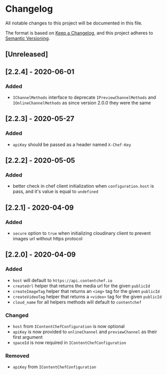 # Changelog
All notable changes to this project will be documented in this file.

The format is based on [Keep a Changelog](https://keepachangelog.com/en/1.0.0/),
and this project adheres to [Semantic Versioning](https://semver.org/spec/v2.0.0.html).

## [Unreleased]

## [2.2.4] - 2020-06-01
### Added
- `IChannelMethods` interface to deprecate `IPreviewChannelMethods` and `IOnlineChannelMethods` as since version 2.0.0 they were the same

## [2.2.3] - 2020-05-27
### Added
- `apiKey` should be passed as a header named `X-Chef-Key`

## [2.2.2] - 2020-05-05
### Added
- better check in chef client initialization when `configuration.host` is pass, and it's value is equal to `undefined` 

## [2.2.1] - 2020-04-09
### Added
- `secure` option to `true` when initializing cloudinary client to prevent images url without https protocol


## [2.2.0] - 2020-04-09
### Added
- `host` will default to `https://api.contentchef.io`
- `createUrl` helper that returns the media url for the given `publicId`
- `createImageTag` helper that returns an `<img>` tag for the given `publicId`
- `createVideoTag` helper that returns a `<video>` tag for the given `publicId`
- `cloud_name` for all helpers methods will default to `contentchef`

### Changed
- `host` from `IContentChefConfiguration` is now optional
- `apiKey` is now provided to `onlineChannel` and `previewChannel` as their first argument
- `spaceId` is now required in `IContentChefConfiguration`

### Removed
- `apiKey` from `IContentChefConfiguration`
